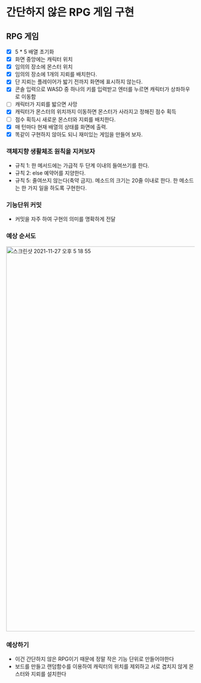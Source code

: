# 간단하지 않은 RPG 게임 구현

## RPG 게임

- [x] 5 * 5 배열 초기화
- [x] 화면 중앙에는 캐릭터 위치
- [x] 임의의 장소에 몬스터 위치
- [x] 임의의 장소에 1개의 지뢰를 배치한다. 
- [x] 단 지뢰는 플레이어가 밟기 전까지 화면에 표시하지 않는다.
- [x] 콘솔 입력으로 WASD 중 하나의 키를 입력받고 엔터를 누르면 캐릭터가 상좌하우로 이동함
- [ ] 캐릭터가 지뢰를 밟으면 사망
- [x] 캐릭터가 몬스터의 위치까지 이동하면 몬스터가 사라지고 정해진 점수 획득
- [ ] 점수 획득시 새로운 몬스터와 지뢰를 배치한다.
- [x] 매 턴마다 현재 배열의 상태를 화면에 출력.
- [x] 똑같이 구현하지 않아도 되니 재미있는 게임을 만들어 보자.

### 객체지향 생활체조 원칙을 지켜보자

- 규칙 1: 한 메서드에는 가급적 두 단계 이내의 들여쓰기를 한다.
- 규칙 2: else 예약어를 지양한다.
- 규칙 5: 줄여쓰지 않는다(축약 금지). 메소드의 크기는 20줄 이내로 한다. 한 메소드는 한 가지 일을 하도록 구현한다.

### 기능단위 커밋
- 커밋을 자주 하여 구현의 의미를 명확하게 전달

### 예상 순서도

<img width="1029" alt="스크린샷 2021-11-27 오후 5 18 55" src="https://user-images.githubusercontent.com/73376468/143673950-4758b092-a2e4-4b38-b823-af7608e91163.png">

### 예상하기

- 이건 간단하지 않은 RPG이기 때문에 정말 작은 기능 단위로 만들어야한다
- 보드를 만들고 랜덤함수를 이용하여 캐릭터의 위치를 제외하고 서로 겹치지 않게 몬스터와 지뢰를 설치한다